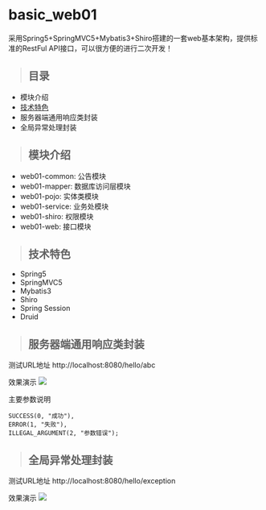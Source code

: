 # basic_web01
采用Spring5+SpringMVC5+Mybatis3+Shiro搭建的一套web基本架构，提供标准的RestFul API接口，可以很方便的进行二次开发！

>## 目录
<ul>
  <li>模块介绍</li>
  <li><a href="https://github.com/bobi1234/basic_web01#%E6%8A%80%E6%9C%AF%E7%89%B9%E8%89%B2">技术特色</a></li>
  <li>服务器端通用响应类封装</li>
  <li>全局异常处理封装</li>
</ul>

>## 模块介绍
<ul>
  <li>web01-common: 公告模块</li>
  <li>web01-mapper: 数据库访问层模块</li>
  <li>web01-pojo: 实体类模块</li>
  <li>web01-service: 业务处模块</li>
  <li>web01-shiro: 权限模块</li>
  <li>web01-web: 接口模块</li>
</ul>

>## 技术特色

<ul>
  <li>Spring5</li>
  <li>SpringMVC5</li>
  <li>Mybatis3</li>
  <li>Shiro</li>
  <li>Spring Session</li>
  <li>Druid</li>
</ul>

>## 服务器端通用响应类封装

测试URL地址
http://localhost:8080/hello/abc

效果演示
![](https://note.youdao.com/yws/public/resource/061267ec637009aca0b1e0244567f3dd/xmlnote/B0ECDEF5581840D3A8EE0004061F8671/3405)

主要参数说明
```
SUCCESS(0, "成功"),
ERROR(1, "失败"),
ILLEGAL_ARGUMENT(2, "参数错误");
```

>## 全局异常处理封装

测试URL地址
http://localhost:8080/hello/exception

效果演示
![](https://note.youdao.com/yws/public/resource/061267ec637009aca0b1e0244567f3dd/xmlnote/DEACBFF6FD47422E939D7D362C472074/3403)

